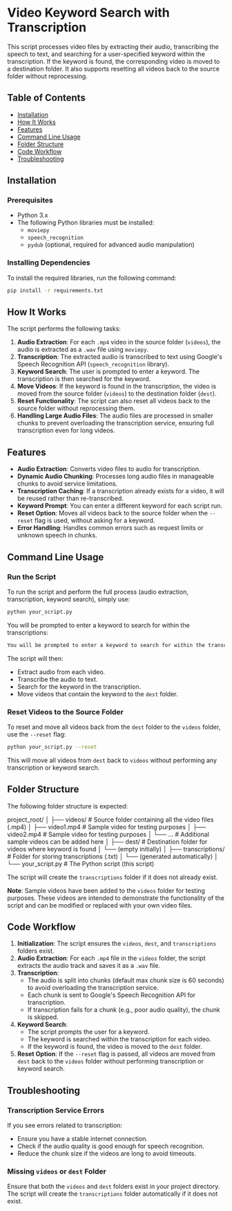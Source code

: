 # Video Keyword Search with Transcription

This script processes video files by extracting their audio, transcribing the speech to text, and searching for a user-specified keyword within the transcription. If the keyword is found, the corresponding video is moved to a destination folder. It also supports resetting all videos back to the source folder without reprocessing.

## Table of Contents
- [Installation](#installation)
- [How It Works](#how-it-works)
- [Features](#features)
- [Command Line Usage](#command-line-usage)
- [Folder Structure](#folder-structure)
- [Code Workflow](#code-workflow)
- [Troubleshooting](#troubleshooting)

## Installation

### Prerequisites
- Python 3.x
- The following Python libraries must be installed:
  - `moviepy`
  - `speech_recognition`
  - `pydub` (optional, required for advanced audio manipulation)

### Installing Dependencies
To install the required libraries, run the following command:

```bash
pip install -r requirements.txt
```

## How It Works

The script performs the following tasks:

1. **Audio Extraction**: For each `.mp4` video in the source folder (`videos`), the audio is extracted as a `.wav` file using `moviepy`.
2. **Transcription**: The extracted audio is transcribed to text using Google's Speech Recognition API (`speech_recognition` library).
3. **Keyword Search**: The user is prompted to enter a keyword. The transcription is then searched for the keyword.
4. **Move Videos**: If the keyword is found in the transcription, the video is moved from the source folder (`videos`) to the destination folder (`dest`).
5. **Reset Functionality**: The script can also reset all videos back to the source folder without reprocessing them.
6. **Handling Large Audio Files**: The audio files are processed in smaller chunks to prevent overloading the transcription service, ensuring full transcription even for long videos.

## Features

- **Audio Extraction**: Converts video files to audio for transcription.
- **Dynamic Audio Chunking**: Processes long audio files in manageable chunks to avoid service limitations.
- **Transcription Caching**: If a transcription already exists for a video, it will be reused rather than re-transcribed.
- **Keyword Prompt**: You can enter a different keyword for each script run.
- **Reset Option**: Moves all videos back to the source folder when the `--reset` flag is used, without asking for a keyword.
- **Error Handling**: Handles common errors such as request limits or unknown speech in chunks.

## Command Line Usage

### Run the Script

To run the script and perform the full process (audio extraction, transcription, keyword search), simply use:
```bash
python your_script.py
```

You will be prompted to enter a keyword to search for within the transcriptions:
```bash 
You will be prompted to enter a keyword to search for within the transcriptions:
```
The script will then:

- Extract audio from each video.
- Transcribe the audio to text.
- Search for the keyword in the transcription.
- Move videos that contain the keyword to the `dest` folder.

### Reset Videos to the Source Folder

To reset and move all videos back from the `dest` folder to the `videos` folder, use the `--reset` flag:
```bash
python your_script.py --reset
```

This will move all videos from `dest` back to `videos` without performing any transcription or keyword search.

## Folder Structure

The following folder structure is expected:

project_root/
│
├── videos/              # Source folder containing all the video files (.mp4)
│   ├── video1.mp4      # Sample video for testing purposes
│   ├── video2.mp4      # Sample video for testing purposes
│   └── ...              # Additional sample videos can be added here
│
├── dest/                # Destination folder for videos where keyword is found
│   └── (empty initially)
│
├── transcriptions/      # Folder for storing transcriptions (.txt)
│   └── (generated automatically)
│
└── your_script.py       # The Python script (this script)

The script will create the `transcriptions` folder if it does not already exist.

**Note**: Sample videos have been added to the `videos` folder for testing purposes. These videos are intended to demonstrate the functionality of the script and can be modified or replaced with your own video files.

## Code Workflow

1. **Initialization**: The script ensures the `videos`, `dest`, and `transcriptions` folders exist.
2. **Audio Extraction**: For each `.mp4` file in the `videos` folder, the script extracts the audio track and saves it as a `.wav` file.
3. **Transcription**:
    - The audio is split into chunks (default max chunk size is 60 seconds) to avoid overloading the transcription service.
    - Each chunk is sent to Google's Speech Recognition API for transcription.
    - If transcription fails for a chunk (e.g., poor audio quality), the chunk is skipped.
4. **Keyword Search**:
    - The script prompts the user for a keyword.
    - The keyword is searched within the transcription for each video.
    - If the keyword is found, the video is moved to the `dest` folder.
5. **Reset Option**: If the `--reset` flag is passed, all videos are moved from `dest` back to the `videos` folder without performing transcription or keyword search.

## Troubleshooting

### Transcription Service Errors

If you see errors related to transcription:

- Ensure you have a stable internet connection.
- Check if the audio quality is good enough for speech recognition.
- Reduce the chunk size if the videos are long to avoid timeouts.

### Missing `videos` or `dest` Folder

Ensure that both the `videos` and `dest` folders exist in your project directory. The script will create the `transcriptions` folder automatically if it does not exist.
